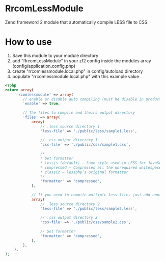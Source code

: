 RrcomLessModule
===============

Zend frameword 2 module that automatically compile LESS file to CSS

How to use
===============

1. Save this module to your module directory
2. add "RrcomLessModule" in your zf2 config inside the modules array (config/application.config.php)
3. create "rrcomlessmodule.local.php" in config/autoload directory
4. populate "rrcomlessmodule.local.php" with this example value

```php
<?php
return array(
    'rrcomlessmodule' => array(
        // enable or disable auto compiling (must be disable in production environment to reduce processing time)
        'enable' => true,
        
        // The files to compile and theirs output directory
        'files' => array(
            array(
                // .less source directory 1
                'less-file' => './public/less/sample1.less',
                
                // .css output directory 1
                'css-file' => './public/css/sample1.css',
                
                /*
                * Set formatter
                * lessjs (default) — Same style used in LESS for JavaScript
                * compressed — Compresses all the unrequired whitespace
                * classic — lessphp’s original formatter
                */
                'formatter' => 'compressed',
            ),
            
            // If you need to compile multiple less files just add another array
            array(
                // .less source directory 2
                'less-file' => './public/less/sample2.less',
                
                // .css output directory 2
                'css-file' => './public/css/sample2.css',
                
                // Set formatter
                'formatter' => 'compressed',
            ),
        ),
    ),
);
```

